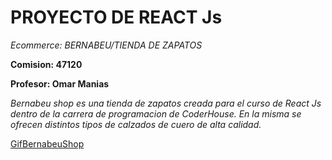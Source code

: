 # PROYECTO DE REACT Js

_Ecommerce: BERNABEU/TIENDA DE ZAPATOS_

**Comision: 47120**

**Profesor: Omar Manias**

_Bernabeu shop es una tienda de zapatos creada para el curso de React Js dentro de la carrera de programacion de CoderHouse. En la misma se ofrecen distintos tipos de calzados de cuero de alta calidad._

[GifBernabeuShop](./src/assets/Bernabeu-Shop.gif)
